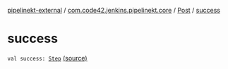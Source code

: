 [pipelinekt-external](../../index.md) / [com.code42.jenkins.pipelinekt.core](../index.md) / [Post](index.md) / [success](./success.md)

# success

`val success: `[`Step`](../../com.code42.jenkins.pipelinekt.core.step/-step/index.md) [(source)](https://github.com/code42/pipelinekt/tree/master/core/src/main/kotlin/com/code42/jenkins/pipelinekt/core/Post.kt#L10)